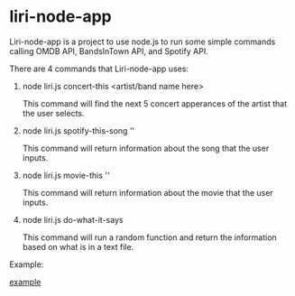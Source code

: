 # liri-node-app

Liri-node-app is a project to use node.js to run some simple commands calling OMDB API, BandsInTown API, and Spotify API.

There are 4 commands that Liri-node-app uses:

1) node liri.js concert-this <artist/band name here>

	This command will find the next 5 concert apperances of the 	artist that the user selects.

2) node liri.js spotify-this-song '<song name here>'

	This command will return information about the song that the 	user inputs.

3) node liri.js movie-this '<movie name here>'

	This command will return information about the movie that 	the user inputs.

4) node liri.js do-what-it-says

	This command will run a random function and return the 	information based on what is in a text file.

Example:

[example](assets/example.png)

 






